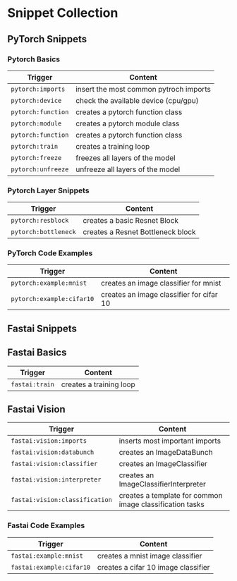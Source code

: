 # Snippet Collection

## PyTorch Snippets

### Pytorch Basics

| Trigger            | Content                                |
| ------------------ | -------------------------------------- |
| `pytorch:imports`  | insert the most common pytroch imports |
| `pytorch:device`   | check the available device (cpu/gpu)   |
| `pytorch:function` | creates a pytorch function class       |
| `pytorch:module`   | creates a pytorch module class         |
| `pytorch:function` | creates a pytorch function class       |
| `pytorch:train`    | creates a training loop                |
| `pytorch:freeze`   | freezes all layers of the model        |
| `pytorch:unfreeze` | unfreeze all layers of the model       |

### Pytorch Layer Snippets

| Trigger              | Content                           |
| -------------------- | --------------------------------- |
| `pytorch:resblock`   | creates a basic Resnet Block      |
| `pytorch:bottleneck` | creates a Resnet Bottleneck block |

### PyTorch Code Examples

| Trigger                   | Content                                  |
| ------------------------- | ---------------------------------------- |
| `pytorch:example:mnist`   | creates an image classifier for mnist    |
| `pytorch:example:cifar10` | creates an image classifier for cifar 10 |

## Fastai Snippets

## Fastai Basics

| Trigger        | Content                 |
| -------------- | ----------------------- |
| `fastai:train` | creates a training loop |

## Fastai Vision

| Trigger                        | Content                                                  |
| ------------------------------ | -------------------------------------------------------- |
| `fastai:vision:imports`        | inserts most important imports                           |
| `fastai:vision:databunch`      | creates an ImageDataBunch                                |
| `fastai:vision:classifier`     | creates an ImageClassifier                               |
| `fastai:vision:interpreter`    | creates an ImageClassifierInterpreter                    |
| `fastai:vision:classification` | creates a template for common image classification tasks |

### Fastai Code Examples

| Trigger                  | Content                             |
| ------------------------ | ----------------------------------- |
| `fastai:example:mnist`   | creates a mnist image classifier    |
| `fastai:example:cifar10` | creates a cifar 10 image classifier |